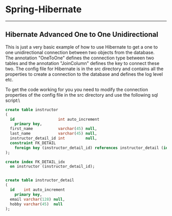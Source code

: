 # Spring-Hibernate

---

## Hibernate Advanced One to One Unidirectional

This is just a very basic example of how to use Hibernate to get a one to one unidirectional connection between two objects from the database.\
The annotation "OneToOne" defines the connection type between two tables and the annotation "JoinColumn" defines the key to connect these two.
The config file for Hibernate is in the src directory and contains all the properties to create a connection to the database and defines the log level etc.

To get the code working for you you need to modify the connection properties of the config file in the src directory and use the following sql script:\
```sql
create table instructor
(
  id                   int auto_increment
    primary key,
  first_name           varchar(45) null,
  last_name            varchar(45) null,
  instructor_detail_id int         null,
  constraint FK_DETAIL
    foreign key (instructor_detail_id) references instructor_detail (id)
);

create index FK_DETAIL_idx
  on instructor (instructor_detail_id);


create table instructor_detail
(
  id    int auto_increment
    primary key,
  email varchar(128) null,
  hobby varchar(45)  null
);
```
 